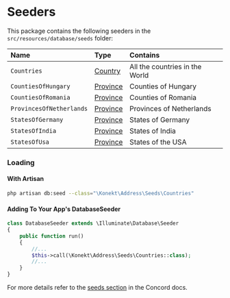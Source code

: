 # Seeders

This package contains the following seeders in the `src/resources/database/seeds` folder:

|           Name           |          Type           |            Contains            |
|:-------------------------|:------------------------|:-------------------------------|
| `Countries`              | [Country](country.md)   | All the countries in the World |
| `CountiesOfHungary`      | [Province](province.md) | Counties of Hungary            |
| `CountiesOfRomania`      | [Province](province.md) | Counties of Romania            |
| `ProvincesOfNetherlands` | [Province](province.md) | Provinces of Netherlands       |
| `StatesOfGermany`        | [Province](province.md) | States of Germany              |
| `StatesOfIndia`          | [Province](province.md) | States of India                |
| `StatesOfUsa`            | [Province](province.md) | States of the USA              |

### Loading

#### With Artisan

```bash
php artisan db:seed --class="\Konekt\Address\Seeds\Countries"
```

#### Adding To Your App's DatabaseSeeder

```php
class DatabaseSeeder extends \Illuminate\Database\Seeder
{
    public function run()
    {
        //...
        $this->call(\Konekt\Address\Seeds\Countries::class);
        //...
    }
}
```

For more details refer to the [seeds section](https://konekt.dev/concord/1.3/seeds) in the
Concord docs.
